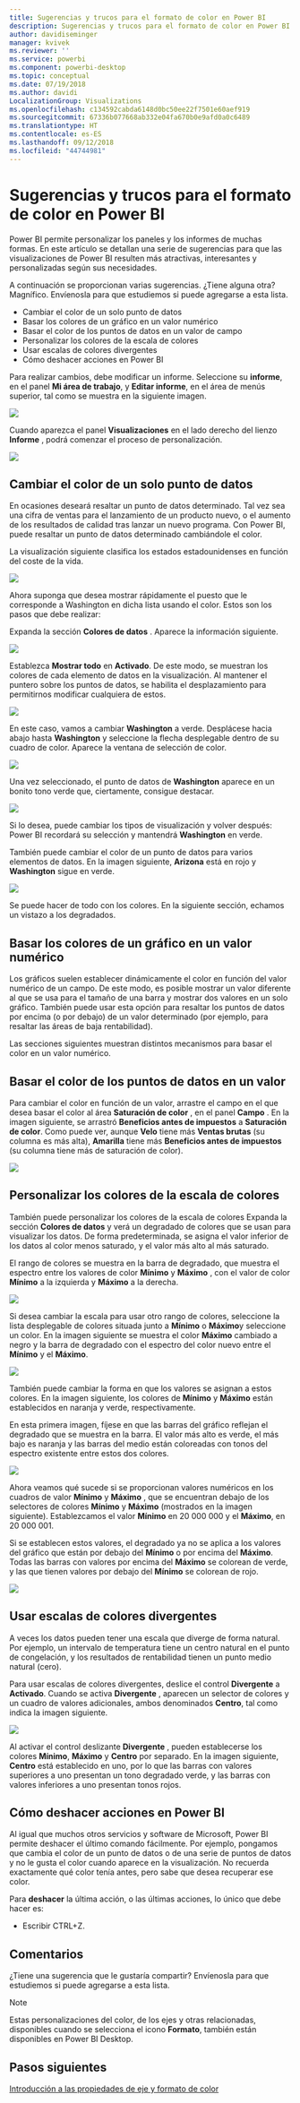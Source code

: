```yaml
---
title: Sugerencias y trucos para el formato de color en Power BI
description: Sugerencias y trucos para el formato de color en Power BI
author: davidiseminger
manager: kvivek
ms.reviewer: ''
ms.service: powerbi
ms.component: powerbi-desktop
ms.topic: conceptual
ms.date: 07/19/2018
ms.author: davidi
LocalizationGroup: Visualizations
ms.openlocfilehash: c134592cabda6148d0bc50ee22f7501e60aef919
ms.sourcegitcommit: 67336b077668ab332e04fa670b0e9afd0a0c6489
ms.translationtype: HT
ms.contentlocale: es-ES
ms.lasthandoff: 09/12/2018
ms.locfileid: "44744981"
---
```

# <a name="tips-and-tricks-for-color-formatting-in-power-bi"></a>Sugerencias y trucos para el formato de color en Power BI
Power BI permite personalizar los paneles y los informes de muchas formas. En este artículo se detallan una serie de sugerencias para que las visualizaciones de Power BI resulten más atractivas, interesantes y personalizadas según sus necesidades.

A continuación se proporcionan varias sugerencias. ¿Tiene alguna otra? Magnífico. Envíenosla para que estudiemos si puede agregarse a esta lista.

* Cambiar el color de un solo punto de datos
* Basar los colores de un gráfico en un valor numérico
* Basar el color de los puntos de datos en un valor de campo
* Personalizar los colores de la escala de colores
* Usar escalas de colores divergentes
* Cómo deshacer acciones en Power BI

Para realizar cambios, debe modificar un informe. Seleccione su **informe**, en el panel **Mi área de trabajo**, y **Editar informe**, en el área de menús superior, tal como se muestra en la siguiente imagen.

![](media/service-tips-and-tricks-for-color-formatting/tipstrickscolor_1.png)

Cuando aparezca el panel **Visualizaciones** en el lado derecho del lienzo **Informe** , podrá comenzar el proceso de personalización.

![](media/service-tips-and-tricks-for-color-formatting/tipstrickscolor_2.png)

## <a name="change-the-color-of-a-single-data-point"></a>Cambiar el color de un solo punto de datos
En ocasiones deseará resaltar un punto de datos determinado. Tal vez sea una cifra de ventas para el lanzamiento de un producto nuevo, o el aumento de los resultados de calidad tras lanzar un nuevo programa. Con Power BI, puede resaltar un punto de datos determinado cambiándole el color.

La visualización siguiente clasifica los estados estadounidenses en función del coste de la vida. 

![](media/service-tips-and-tricks-for-color-formatting/tipstrickscolor_3.png)

Ahora suponga que desea mostrar rápidamente el puesto que le corresponde a Washington en dicha lista usando el color. Estos son los pasos que debe realizar:

Expanda la sección **Colores de datos** . Aparece la información siguiente.

![](media/service-tips-and-tricks-for-color-formatting/tipstrickscolor_4.png)

Establezca **Mostrar todo** en **Activado**. De este modo, se muestran los colores de cada elemento de datos en la visualización. Al mantener el puntero sobre los puntos de datos, se habilita el desplazamiento para permitirnos modificar cualquiera de estos.

![](media/service-tips-and-tricks-for-color-formatting/tipstrickscolor_5.png)

En este caso, vamos a cambiar **Washington** a verde. Desplácese hacia abajo hasta **Washington** y seleccione la flecha desplegable dentro de su cuadro de color. Aparece la ventana de selección de color.

![](media/service-tips-and-tricks-for-color-formatting/tipstrickscolor_6.png)

Una vez seleccionado, el punto de datos de **Washington** aparece en un bonito tono verde que, ciertamente, consigue destacar.

![](media/service-tips-and-tricks-for-color-formatting/tipstrickscolor_7.png)

Si lo desea, puede cambiar los tipos de visualización y volver después: Power BI recordará su selección y mantendrá **Washington** en verde.

También puede cambiar el color de un punto de datos para varios elementos de datos. En la imagen siguiente, **Arizona** está en rojo y **Washington** sigue en verde.

![](media/service-tips-and-tricks-for-color-formatting/tipstrickscolor_8.png)

Se puede hacer de todo con los colores. En la siguiente sección, echamos un vistazo a los degradados.

## <a name="base-the-colors-of-a-chart-on-a-numeric-value"></a>Basar los colores de un gráfico en un valor numérico
Los gráficos suelen establecer dinámicamente el color en función del valor numérico de un campo. De este modo, es posible mostrar un valor diferente al que se usa para el tamaño de una barra y mostrar dos valores en un solo gráfico. También puede usar esta opción para resaltar los puntos de datos por encima (o por debajo) de un valor determinado (por ejemplo, para resaltar las áreas de baja rentabilidad).

Las secciones siguientes muestran distintos mecanismos para basar el color en un valor numérico.

## <a name="base-the-color-of-data-points-on-a-value"></a>Basar el color de los puntos de datos en un valor
Para cambiar el color en función de un valor, arrastre el campo en el que desea basar el color al área **Saturación de color** , en el panel **Campo** . En la imagen siguiente, se arrastró **Beneficios antes de impuestos** a **Saturación de color**. Como puede ver, aunque **Velo** tiene más **Ventas brutas** (su columna es más alta), **Amarilla** tiene más **Beneficios antes de impuestos** (su columna tiene más de saturación de color).

![](media/service-tips-and-tricks-for-color-formatting/tipstrickscolor_9.png)

## <a name="customize-the-colors-used-in-the-color-scale"></a>Personalizar los colores de la escala de colores
También puede personalizar los colores de la escala de colores Expanda la sección **Colores de datos** y verá un degradado de colores que se usan para visualizar los datos. De forma predeterminada, se asigna el valor inferior de los datos al color menos saturado, y el valor más alto al más saturado.

El rango de colores se muestra en la barra de degradado, que muestra el espectro entre los valores de color **Mínimo** y **Máximo** , con el valor de color **Mínimo** a la izquierda y **Máximo** a la derecha.

![](media/service-tips-and-tricks-for-color-formatting/tipstrickscolor_10.png)

Si desea cambiar la escala para usar otro rango de colores, seleccione la lista desplegable de colores situada junto a **Mínimo** o **Máximo**y seleccione un color. En la imagen siguiente se muestra el color **Máximo** cambiado a negro y la barra de degradado con el espectro del color nuevo entre el **Mínimo** y el **Máximo**.

![](media/service-tips-and-tricks-for-color-formatting/tipstrickscolor_11.png)

También puede cambiar la forma en que los valores se asignan a estos colores. En la imagen siguiente, los colores de **Mínimo** y **Máximo** están establecidos en naranja y verde, respectivamente.

En esta primera imagen, fíjese en que las barras del gráfico reflejan el degradado que se muestra en la barra. El valor más alto es verde, el más bajo es naranja y las barras del medio están coloreadas con tonos del espectro existente entre estos dos colores.

![](media/service-tips-and-tricks-for-color-formatting/tipstrickscolor_12.png)

Ahora veamos qué sucede si se proporcionan valores numéricos en los cuadros de valor **Mínimo** y **Máximo** , que se encuentran debajo de los selectores de colores **Mínimo** y **Máximo** (mostrados en la imagen siguiente). Establezcamos el valor **Mínimo** en 20 000 000 y el **Máximo**, en 20 000 001.

Si se establecen estos valores, el degradado ya no se aplica a los valores del gráfico que están por debajo del **Mínimo** o por encima del **Máximo**. Todas las barras con valores por encima del **Máximo** se colorean de verde, y las que tienen valores por debajo del **Mínimo** se colorean de rojo.

![](media/service-tips-and-tricks-for-color-formatting/tipstrickscolor_13.png)

## <a name="use-diverging-color-scales"></a>Usar escalas de colores divergentes
A veces los datos pueden tener una escala que diverge de forma natural. Por ejemplo, un intervalo de temperatura tiene un centro natural en el punto de congelación, y los resultados de rentabilidad tienen un punto medio natural (cero).

Para usar escalas de colores divergentes, deslice el control **Divergente** a **Activado**. Cuando se activa **Divergente** , aparecen un selector de colores y un cuadro de valores adicionales, ambos denominados **Centro**, tal como indica la imagen siguiente.

![](media/service-tips-and-tricks-for-color-formatting/tipstrickscolor_14.png)

Al activar el control deslizante **Divergente** , pueden establecerse los colores **Mínimo**, **Máximo** y **Centro** por separado. En la imagen siguiente, **Centro** está establecido en uno, por lo que las barras con valores superiores a uno presentan un tono degradado verde, y las barras con valores inferiores a uno presentan tonos rojos.

## <a name="how-to-undo-in-power-bi"></a>Cómo deshacer acciones en Power BI
Al igual que muchos otros servicios y software de Microsoft, Power BI permite deshacer el último comando fácilmente. Por ejemplo, pongamos que cambia el color de un punto de datos o de una serie de puntos de datos y no le gusta el color cuando aparece en la visualización. No recuerda exactamente qué color tenía antes, pero sabe que desea recuperar ese color.

Para **deshacer** la última acción, o las últimas acciones, lo único que debe hacer es:

- Escribir CTRL+Z.

## <a name="feedback"></a>Comentarios
¿Tiene una sugerencia que le gustaría compartir? Envíenosla para que estudiemos si puede agregarse a esta lista.

>[!NOTE]
>Estas personalizaciones del color, de los ejes y otras relacionadas, disponibles cuando se selecciona el icono **Formato**, también están disponibles en Power BI Desktop.

## <a name="next-steps"></a>Pasos siguientes
[Introducción a las propiedades de eje y formato de color](service-getting-started-with-color-formatting-and-axis-properties.md)

